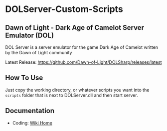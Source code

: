 DOLServer-Custom-Scripts
========

Dawn of Light - Dark Age of Camelot Server Emulator (DOL)
----

DOL Server is a server emulator for the game Dark Age of Camelot written by the Dawn of Light community

Latest Release: https://github.com/Dawn-of-Light/DOLSharp/releases/latest


How To Use
----

Just copy the working directory, or whatever scripts you want into the `scripts` folder that is next to DOLServer.dll and then start server.

Documentation
----

 - Coding: [Wiki Home](https://github.com/Dawn-of-Light/DOLSharp/wiki)
